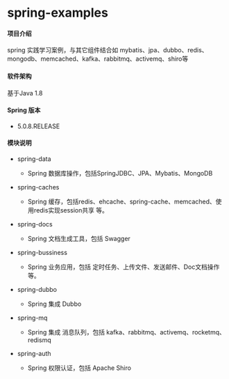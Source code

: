 # spring-examples

#### 项目介绍
spring 实践学习案例，与其它组件结合如 mybatis、jpa、dubbo、redis、mongodb、memcached、kafka、rabbitmq、activemq、shiro等

#### 软件架构
基于Java 1.8

#### Spring 版本
- 5.0.8.RELEASE

#### 模块说明
- spring-data
    - Spring 数据库操作，包括SpringJDBC、JPA、Mybatis、MongoDB
    
- spring-caches
    - Spring 缓存，包括redis、ehcache、spring-cache、memcached、使用redis实现session共享 等。
    
- spring-docs
    - Spring 文档生成工具，包括 Swagger
    
- spring-bussiness
    - Spring 业务应用，包括 定时任务、上传文件、发送邮件、Doc文档操作 等。
    
- spring-dubbo
    - Spring 集成 Dubbo
	
- spring-mq
    - Spring 集成 消息队列，包括 kafka、rabbitmq、activemq、rocketmq、redismq
    
- spring-auth
    - Spring 权限认证，包括 Apache Shiro
    